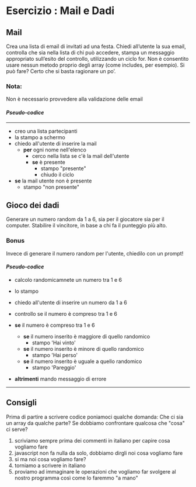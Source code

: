 # Esercizio : Mail e Dadi

## Mail
Crea una lista di email di invitati ad una festa.
Chiedi all’utente la sua email, controlla che sia nella lista di chi può accedere, stampa un messaggio appropriato sull’esito del controllo, utilizzando un ciclo for.
Non è consentito usare nessun metodo proprio degli array (come includes, per esempio).
Si può fare? Certo che si basta ragionare un po’.
### Nota:

Non è necessario provvedere alla validazione delle email

#### *Pseudo-codice*
---
- creo una lista partecipanti
- la stampo a schermo
- chiedo all'utente di inserire la mail
    - **per** ogni nome nell'elenco
        - cerco nella lista se c'è la mail dell'utente 
        - **se** è presente
            - stampo "presente"
            - chiudo il ciclo
- **se** la mail utente non è presente
    - stampo "non presente" 

## Gioco dei dadi
Generare un numero random da 1 a 6, sia per il giocatore sia per il computer.
Stabilire il vincitore, in base a chi fa il punteggio più alto.
### Bonus
Invece di generare il numero random per l'utente, chiedilo con un prompt!

#### *Pseudo-codice*

- calcolo randomicamnete un numero tra 1 e 6
- lo stampo
- chiedo all'utente di inserire un numero da 1 a 6 
- controllo se il numero è compreso tra 1 e 6 
- **se** il numero è compreso tra 1 e 6
    - **se** il numero inserito è maggiore di quello randomico
        - stampo 'Hai vinto'
    - **se** il numero inserito è minore di quello randomico
        - stampo 'Hai perso'
    - **se** il numero inserito è uguale a quello randomico
        - stampo 'Pareggio'

- **altrimenti** 
    mando messaggio di errore
---


## Consigli
Prima di partire a scrivere codice poniamoci qualche domanda:
Che ci sia un array da qualche parte?
Se dobbiamo confrontare qualcosa che "cosa" ci serve?

1. scriviamo sempre prima dei commenti in italiano per capire cosa vogliamo fare
2. javascript non fa nulla da solo, dobbiamo dirgli noi cosa vogliamo fare
3. si ma noi cosa vogliamo fare?
4. torniamo a scrivere in italiano
5. proviamo ad immaginare le operazioni che vogliamo far svolgere al nostro programma così come lo faremmo "a mano"